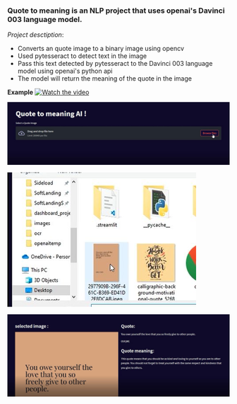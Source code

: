 ### Quote to meaning is an NLP project that uses openai's Davinci 003 language model.

*Project desctiption*:
* Converts an quote image to a binary image using opencv
* Used pytesseract to detect text in the image 
* Pass this text detected by pytesseract to the Davinci 003 language model using openai's python api
* The model will return the meaning of the quote in the image

**Example**
[![Watch the video](https://img.youtube.com/vi/T-D1KVIuvjA/maxresdefault.jpg)](https://github.com/Nandusasikumar1/Quote-meaning-nlp/blob/main/921b5329-f1ce-44f0-8618-5a2cd494e6ef.webm)

![](https://github.com/Nandusasikumar1/Quote-meaning-nlp/blob/main/appdemo2.JPG)


![](https://github.com/Nandusasikumar1/Quote-meaning-nlp/blob/main/appdemo1.JPG)


![](https://github.com/Nandusasikumar1/Quote-meaning-nlp/blob/main/appdemo3.JPG)

